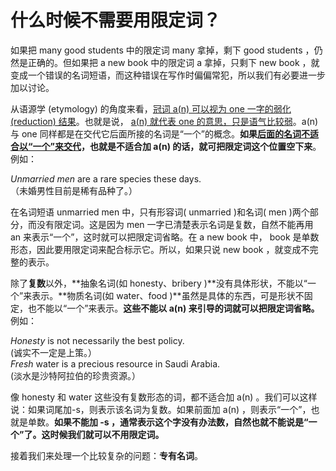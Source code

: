# 什么时候不需要用限定词？

如果把 many good students 中的限定词 many 拿掉，剩下 good students ，仍然是正确的。但如果把 a new book 中的限定词 a 拿掉，只剩下 new book ，就变成一个错误的名词短语，而这种错误在写作时偏偏常犯，所以我们有必要进一步加以讨论。

从语源学 (etymology) 的角度来看，<u>冠词 a(n) 可以视为 one 一字的弱化 (reduction) 结果</u>。也就是说， <u>a(n) 就代表 one 的意思，只是语气比较弱</u>。a(n) 与 one 同样都是在交代它后面所接的名词是“一个”的概念。<b>如果<u>后面的名词**不适合以“一个”来交代**</u>，也就是不适合加 a(n) 的话，就可把限定词这个位置空下来</b>。  
例如： 
>  
<em>Unmarried men</em> are a rare species these days.  
（未婚男性目前是稀有品种了。）

在名词短语 unmarried men 中，只有形容词( unmarried )和名词( men )两个部分，而没有限定词。这是因为 men 一字已清楚表示名词是复数，自然不能再用 an 来表示“一个”，这时就可以把限定词省略。在 a new book 中， book 是单数形态，因此要用限定词来配合标示它。所以，如果只说 new book ，就变成不完整的表示。

除了**复数**以外，**抽象名词(如 honesty、bribery )**没有具体形状，不能以“一个”来表示。**物质名词(如 water、food )**虽然是具体的东西，可是形状不固定，也不能以“一个”来表示。**这些不能以 a(n) 来引导的词就可以把限定词省略。**  
例如：  
>  
<em>Honesty</em> is not necessarily the best policy.  
(诚实不一定是上策。）  
<em>Fresh</em> water is a precious resource in Saudi Arabia.  
(淡水是沙特阿拉伯的珍贵资源。）

像 honesty 和 water 这些没有复数形态的词，都不适合加 a(n) 。我们可以这样说：如果词尾加-s，则表示该名词为复数。如果前面加 a(n) ，则表示“一个”，也就是单数。<b>如果不能加 -s ，通常表示这个字没有办法数，自然也就不能说是“一个”了。这时候我们就可以不用限定词。</b>    

接着我们来处理一个比较复杂的问题：**专有名词**。